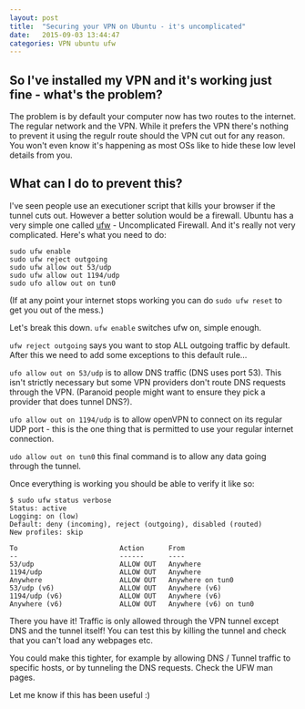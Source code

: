 ```yaml
---
layout: post
title:  "Securing your VPN on Ubuntu - it's uncomplicated"
date:   2015-09-03 13:44:47
categories: VPN ubuntu ufw
---
```


## So I've installed my VPN and it's working just fine - what's the problem?

The problem is by default your computer now has two routes to the internet. The regular network and the VPN. While it prefers the VPN there's nothing to prevent it using the regulr route should the VPN cut out for any reason. You won't even know it's happening as most OSs like to hide these low level details from you.

## What can I do to prevent this?

I've seen people use an executioner script that kills your browser if the tunnel cuts out. However a better solution would be a firewall. Ubuntu has a very simple one called [ufw](https://help.ubuntu.com/community/UFW) - Uncomplicated Firewall. And it's really not very complicated. Here's what you need to do:

    sudo ufw enable
    sudo ufw reject outgoing
    sudo ufw allow out 53/udp
    sudo ufw allow out 1194/udp
    sudo ufo allow out on tun0

(If at any point your internet stops working you can do ```sudo ufw reset``` to get you out of the mess.)

Let's break this down. ```ufw enable``` switches ufw on, simple enough.

```ufw reject outgoing``` says you want to stop ALL outgoing traffic by default. After this we need to add some exceptions to this default rule...

```ufo allow out on 53/udp``` is to allow DNS traffic (DNS uses port 53). This isn't strictly necessary but some VPN providers don't route DNS requests through the VPN. (Paranoid people might want to ensure they pick a provider that does tunnel DNS?).


```ufo allow out on 1194/udp``` is to allow openVPN to connect on its regular UDP port - this is the one thing that is permitted to use your regular internet connection.

```udo allow out on tun0``` this final command is to allow any data going through the tunnel.

Once everything is working you should be able to verify it like so:

    $ sudo ufw status verbose
    Status: active
    Logging: on (low)
    Default: deny (incoming), reject (outgoing), disabled (routed)
    New profiles: skip
    
    To                         Action      From
    --                         ------      ----
    53/udp                     ALLOW OUT   Anywhere
    1194/udp                   ALLOW OUT   Anywhere
    Anywhere                   ALLOW OUT   Anywhere on tun0
    53/udp (v6)                ALLOW OUT   Anywhere (v6)
    1194/udp (v6)              ALLOW OUT   Anywhere (v6)
    Anywhere (v6)              ALLOW OUT   Anywhere (v6) on tun0

There you have it! Traffic is only allowed through the VPN tunnel except DNS and the tunnel itself! You can test this by killing the tunnel and check that you can't load any webpages etc.

You could make this tighter, for example by allowing DNS / Tunnel traffic to specific hosts, or by tunneling the DNS requests. Check the UFW man pages.

Let me know if this has been useful :)
